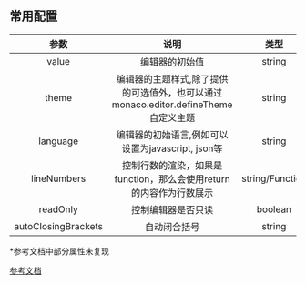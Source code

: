 ## 常用配置
| 参数 | 说明 | 类型 | 默认值 | 可选值 
| :----: | :----: | :----: | :----: | :----: |
| value | 编辑器的初始值 | string | - | -
| theme | 编辑器的主题样式,除了提供的可选值外，也可以通过monaco.editor.defineTheme自定义主题 | string | 'vs' | 'vs','vs-dark','hc-black'
| language | 编辑器的初始语言,例如可以设置为javascript, json等 | string | - | -
| lineNumbers | 控制行数的渲染，如果是function，那么会使用return的内容作为行数展示 | string/Function | 'on' | 'on','off','relative', 'interval', '(lineNumber: number) => string'
| readOnly | 控制编辑器是否只读	 | boolean | false | -
| autoClosingBrackets | 自动闭合括号		 | string | 'languageDefined' | 'always'/'languageDefined'/'beforeWhitespace'/'never'


*参考文档中部分属性未复现

[参考文档](https://novaalone.github.io/monaco-editor-doc-zh/guide/create.html#%E5%B8%B8%E7%94%A8%E9%80%89%E9%A1%B9)

